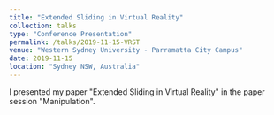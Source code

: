 ```yaml
---
title: "Extended Sliding in Virtual Reality"
collection: talks
type: "Conference Presentation"
permalink: /talks/2019-11-15-VRST
venue: "Western Sydney University - Parramatta City Campus"
date: 2019-11-15
location: "Sydney NSW, Australia"
---
```


I presented my paper "Extended Sliding in Virtual Reality" in the paper session "Manipulation".
